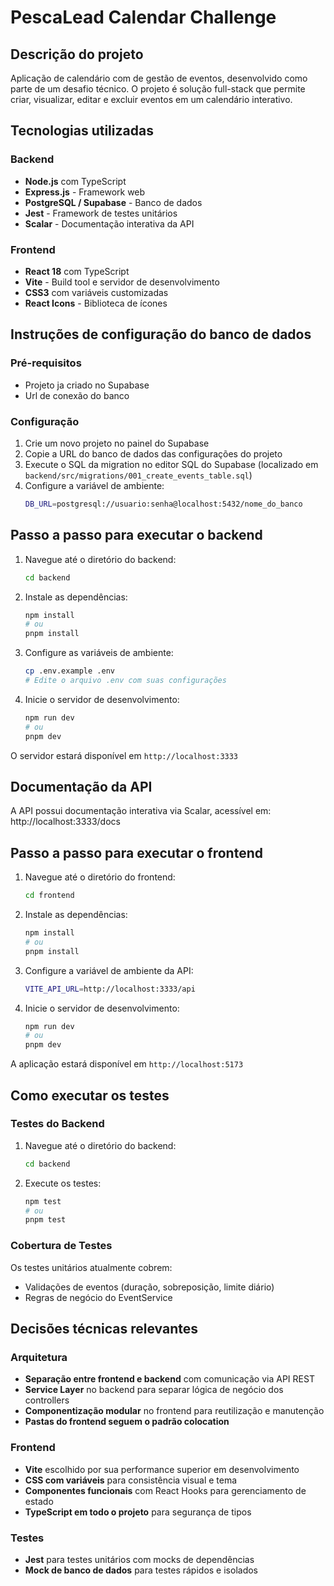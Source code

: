 # PescaLead Calendar Challenge

## Descrição do projeto

Aplicação de calendário com de gestão de eventos, desenvolvido como parte de um desafio técnico. O projeto é solução full-stack que permite criar, visualizar, editar e excluir eventos em um calendário interativo.

## Tecnologias utilizadas

### Backend
- **Node.js** com TypeScript
- **Express.js** - Framework web
- **PostgreSQL / Supabase** - Banco de dados
- **Jest** - Framework de testes unitários
- **Scalar** - Documentação interativa da API

### Frontend
- **React 18** com TypeScript
- **Vite** - Build tool e servidor de desenvolvimento
- **CSS3** com variáveis customizadas
- **React Icons** - Biblioteca de ícones

## Instruções de configuração do banco de dados

### Pré-requisitos
- Projeto ja criado no Supabase
- Url de conexão do banco

### Configuração
1. Crie um novo projeto no painel do Supabase
2. Copie a URL do banco de dados das configurações do projeto
3. Execute o SQL da migration no editor SQL do Supabase
  (localizado em `backend/src/migrations/001_create_events_table.sql`)
3. Configure a variável de ambiente:
   ```bash
   DB_URL=postgresql://usuario:senha@localhost:5432/nome_do_banco
   ```

## Passo a passo para executar o backend

1. Navegue até o diretório do backend:
   ```bash
   cd backend
   ```

2. Instale as dependências:
   ```bash
   npm install
   # ou
   pnpm install
   ```

3. Configure as variáveis de ambiente:
   ```bash
   cp .env.example .env
   # Edite o arquivo .env com suas configurações
   ```

5. Inicie o servidor de desenvolvimento:
   ```bash
   npm run dev
   # ou
   pnpm dev
   ```

O servidor estará disponível em `http://localhost:3333`

## Documentação da API

  A API possui documentação interativa via Scalar,
  acessível em:
  http://localhost:3333/docs


## Passo a passo para executar o frontend

1. Navegue até o diretório do frontend:
   ```bash
   cd frontend
   ```

2. Instale as dependências:
   ```bash
   npm install
   # ou
   pnpm install
   ```

3. Configure a variável de ambiente da API:
   ```bash
   VITE_API_URL=http://localhost:3333/api
   ```

4. Inicie o servidor de desenvolvimento:
   ```bash
   npm run dev
   # ou
   pnpm dev
   ```

A aplicação estará disponível em `http://localhost:5173`

## Como executar os testes

### Testes do Backend
1. Navegue até o diretório do backend:
   ```bash
   cd backend
   ```

2. Execute os testes:
   ```bash
   npm test
   # ou
   pnpm test
   ```

### Cobertura de Testes
Os testes unitários atualmente cobrem:
- Validações de eventos (duração, sobreposição, limite diário)
- Regras de negócio do EventService

## Decisões técnicas relevantes

### Arquitetura
- **Separação entre frontend e backend** com comunicação via API REST
- **Service Layer** no backend para separar lógica de negócio dos controllers
- **Componentização modular** no frontend para reutilização e manutenção
- **Pastas do frontend seguem o padrão colocation**

### Frontend
- **Vite** escolhido por sua performance superior em desenvolvimento
- **CSS com variáveis** para consistência visual e tema
- **Componentes funcionais** com React Hooks para gerenciamento de estado
- **TypeScript em todo o projeto** para segurança de tipos

### Testes
- **Jest** para testes unitários com mocks de dependências
- **Mock de banco de dados** para testes rápidos e isolados